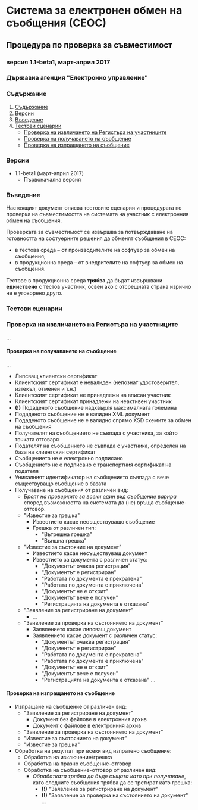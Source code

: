 # Система за електронен обмен на съобщения (СЕОС)

## Процедура по проверка за съвместимост

### версия 1.1-beta1, март-април 2017

### Държавна агенция "Електронно управление"

### Съдържание

1. [Съдържание](#съдържание)
2. [Версии](#версии)
3. [Въведение](#въведение)
4. [Тестови сценарии](#тестови-сценарии)
   * [Проверка на извличането на Регистъра на участниците](#проверка-на-извличането-на-регистъра-на-участниците)
   * [Проверка на получаването на съобщение](#проверка-на-получаването-на-съобщение)
   * [Проверка на изпращането на съобщение](#проверка-на-изпращането-на-съобщение)

### Версии

* 1.1-beta1 (март-април 2017)
  * Първоначална версия

### Въведение

Настоящият документ описва тестовите сценарии и процедурата по проверка на съвместимостта на системата на участник с електронния обмен на
съобщения.

Проверката за съвместимост се извършва за потвърждаване на готовността на софтуерните решения да обменят съобщения в СЕОС:

* в тестова среда – от производителите на софтуер за обмен на съобщения;
* в продукционна среда – от внедрителите на софтуер за обмен на съобщения.

Тестове в продукционна среда **трябва** да бъдат извършвани **единствено** с тестов участник, освен ако с отсрещната страна изрично не е
уговорено друго.

### Тестови сценарии


### Проверка на извличането на Регистъра на участниците

...

#### Проверка на получаването на съобщение

...
* Липсващ клиентски сертификат
* Клиентският сертификат е невалиден (непознат удостоверител, изтекъл, отменен и т.н.)
* Клиентският сертификат не принадлежи на вписан участник
* Клиентският сертификат принадлежи на неактивен участник
* **(!)** Подаденото съобщение надхвърля максималната големина
* Подаденото съобщение не е валиден XML документ
* Подаденото съобщение не е валидно спрямо XSD схемите за обмен на съобщения
* Получателят на съобщението не съвпада с участника, за който точката отговаря
* Подателят на съобщението не съвпада с участника, определен на база на клиентския сертификат
* Съобщението не е електронно подписано
* Съобщението не е подписано с транспортния сертификат на подателя
* Уникалният идентификатор на съобщението съвпада с вече съществуващо съобщение в базата
* Получаване на съобщения от различен вид:
    * *Броят на проверките за всеки един вид съобщение варира* според възможността на системата да (не) връща съобщение-отговор.
    * "Известие за грешка"
      * Известието касае несъществуващо съобщение
      * Грешка от различен тип:
        * "Вътрешна грешка"
        * "Външна грешка"
    * "Известие за състояние на документ"
      * Известието касае несъществуващ документ
      * Известието за документа с различен статус:
        * "Документът очаква регистрация"
        * "Документът е регистриран"
        * "Работата по документа е прекратена"
        * "Работата по документа е приключена"
        * "Документът не е открит"
        * "Документът вече е получен"
        * "Регистрацията на документа е отказана"
    * "Заявление за регистриране на документ"
      * ...
    * "Заявление за проверка на състоянието на документ"
      * Заявлението касае липсващ документ
      * Заявлението касае документ с различен статус:
        * "Документът очаква регистрация"
        * "Документът е регистриран"
        * "Работата по документа е прекратена"
        * "Работата по документа е приключена"
        * "Документът не е открит"
        * "Документът вече е получен"
        * "Регистрацията на документа е отказана"
...

#### Проверка на изпращането на съобщение

* Изпращане на съобщение от различен вид:
  * "Заявление за регистриране на документ"
    * Документ без файлове в електронния архив
    * Документ с файлове в електронния архив
  * "Заявление за проверка на състоянието на документ"
  * "Известие за състоянието на документ"
  * "Известие за грешка"
* Обработка на резултат при всеки вид изпратено съобщение:
  * Обработка на изключение/грешка
  * Обработка на празно съобщение-отговор
  * Обработка на съобщение-отговор от различен вид:
    * *Обработката трябва да бъде същата като при получаване*, като следните съобщения трябва да се третират като грешка:
      * **(!)** "Заявление за регистриране на документ"
      * **(!)** "Заявление за проверка на състоянието на документ"
...
